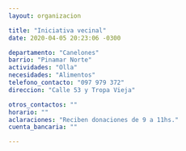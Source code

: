 ```yaml
---
layout: organizacion

title: "Iniciativa vecinal"
date: 2020-04-05 20:23:06 -0300

departamento: "Canelones"
barrio: "Pinamar Norte"
actividades: "Olla"
necesidades: "Alimentos"
telefono_contacto: "097 979 372"
direccion: "Calle 53 y Tropa Vieja"

otros_contactos: ""
horario: ""
aclaraciones: "Reciben donaciones de 9 a 11hs."
cuenta_bancaria: ""

---
```

